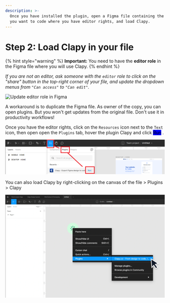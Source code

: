 ```yaml
---
description: >-
  Once you have installed the plugin, open a Figma file containing the design
  you want to code where you have editor rights, and load Clapy.
---
```


# Step 2: Load Clapy in your file

{% hint style="warning" %}
**Important:** You need to have the **editor role** in the Figma file where you will use Clapy.&#x20;
{% endhint %}

_If you are not an editor, ask someone with the `editor` role to click on the "share" button in the top-right corner of your file, and update the dropdown menus from `"Can access"` to `"Can edit"`._

![Update editor role in Figma](<../.gitbook/assets/update editor role in Figma.png>)

A workaround is to duplicate the Figma file. As owner of the copy, you can open plugins. But you won't get updates from the original file. Don't use it in productivity workflows!



Once you have the editor rights, click on the `Resources` icon next to the `Text` icon, then open open the `Plugins` tab, hover the plugin Clapy and click <mark style="background-color:blue;">Run</mark> .

![Figma has made it easy to find and run plugins within the interface](../.gitbook/assets/image.png)



You can also load Clapy by right-clicking on the canvas of the file > Plugins > Clapy

![](<../.gitbook/assets/image (7).png>)

###
